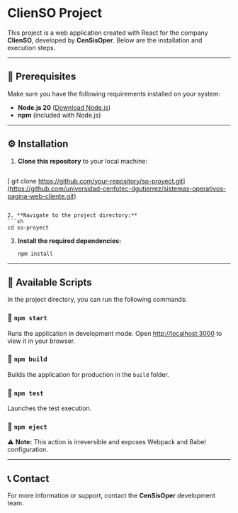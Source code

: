 # ClienSO Project

This project is a web application created with React for the company **ClienSO**, developed by **CenSisOper**. Below are the installation and execution steps.

---

## 📌 Prerequisites

Make sure you have the following requirements installed on your system:

- **Node.js 20** ([Download Node.js](https://nodejs.org/))
- **npm** (included with Node.js)

---

## ⚙️ Installation

1. **Clone this repository** to your local machine:
   ```sh
[   git clone https://github.com/your-repository/so-proyect.git](https://github.com/universidad-cenfotec-dgutierrez/sistemas-operativos-pagina-web-cliente.git)
   ```

2. **Navigate to the project directory:**
   ```sh
   cd so-proyect
   ```

3. **Install the required dependencies:**
   ```sh
   npm install
   ```

---

## 🚀 Available Scripts

In the project directory, you can run the following commands:

### 🔹 `npm start`

Runs the application in development mode. Open [http://localhost:3000](http://localhost:3000) to view it in your browser.

### 🔹 `npm build`

Builds the application for production in the `build` folder.

### 🔹 `npm test`

Launches the test execution.

### 🔹 `npm eject`

⚠️ **Note:** This action is irreversible and exposes Webpack and Babel configuration.

---

## 📞 Contact

For more information or support, contact the **CenSisOper** development team.

